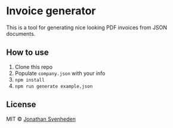 # Invoice generator

This is a tool for generating nice looking PDF invoices from JSON documents.

## How to use

1. Clone this repo
2. Populate `company.json` with your info
3. `npm install`
4. `npm run generate example.json`

## License

MIT © [Jonathan Svenheden](https://github.com/svenheden)
